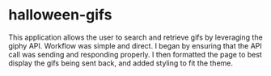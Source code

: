 # halloween-gifs

This application allows the user to search and retrieve gifs by leveraging the giphy API. Workflow was simple and direct. I began by ensuring that the API call was sending and responding properly. I then formatted the page to best display the gifs being sent back, and added styling to fit the theme. 
